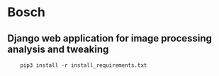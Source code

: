 # Bosch

## Django web application for image processing analysis and tweaking

```
    pip3 install -r install_requirements.txt
```
